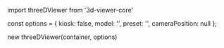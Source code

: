 import threeDViewer from '3d-viewer-core'

const options = {
  kiosk: false,
  model: '',
  preset: '',
  cameraPosition: null
};

new threeDViewer(container, options)